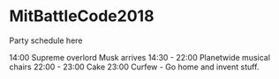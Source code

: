 # MitBattleCode2018

Party schedule here

14:00 Supreme overlord Musk arrives
14:30 - 22:00 Planetwide musical chairs
22:00 - 23:00 Cake
23:00 Curfew - Go home and invent stuff.
